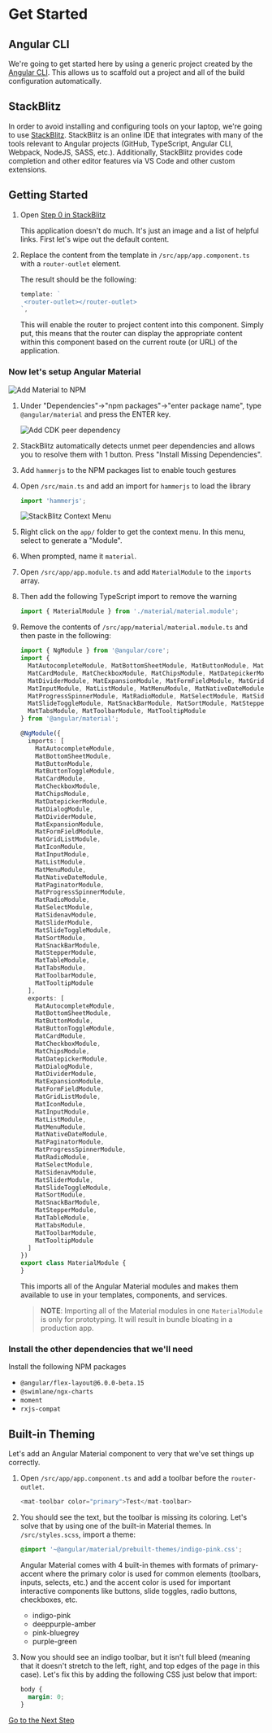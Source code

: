 # Get Started

## Angular CLI

We're going to get started here by using a generic project created by the
[Angular CLI](https://github.com/DevIntent/rapid-mvp-workshop/tree/a06ff1d624b1cbbccb563e193edb310b01d0e5cd/docs/cli.angular.io). 
This allows us to scaffold out a project and all of the build configuration automatically.

## StackBlitz

In order to avoid installing and configuring tools on your laptop, we're going to use [StackBlitz](https://stackblitz.com). 
StackBlitz is an online IDE that integrates with many of the tools relevant to Angular projects \(GitHub, TypeScript,
Angular CLI, Webpack, NodeJS, SASS, etc.\). 
Additionally, StackBlitz provides code completion and other editor features via VS Code and other custom extensions.

## Getting Started

1. Open [Step 0 in StackBlitz](http://stackblitz.com/github/devintent/rapid-mvp-workshop/tree/step-0)

    This application doesn't do much. It's just an image and a list of helpful links. First let's wipe out the default content.

2. Replace the content from the template in `/src/app/app.component.ts` with
   a `router-outlet` element. 
   
   The result should be the following:
   ```typescript
   template: `
    <router-outlet></router-outlet>
   `,
   ```

   This will enable the router to project content into this component. Simply put,
   this means that the router can display the appropriate content within this component
   based on the current route \(or URL\) of the application.

### Now let's setup Angular Material

![Add Material to NPM](https://user-images.githubusercontent.com/3506071/39678047-377d6534-513a-11e8-9770-760af467b645.png)

1. Under "Dependencies"-&gt;"npm packages"-&gt;"enter package name", type
   `@angular/material` and press the ENTER key.

    ![Add CDK peer dependency](https://user-images.githubusercontent.com/3506071/39678053-6b0001aa-513a-11e8-84eb-94dcb3291fd4.png)

1. StackBlitz automatically detects unmet peer dependencies and allows you to resolve them with 1 button. Press "Install Missing Dependencies".
1. Add `hammerjs` to the NPM packages list to enable touch gestures
1. Open `/src/main.ts` and add an import for `hammerjs` to load the library
    ```typescript
    import 'hammerjs';
    ```

    ![StackBlitz Context Menu](https://user-images.githubusercontent.com/3506071/39678192-ffb356a6-513c-11e8-8502-10fb02155ecc.png)

1. Right click on the `app/` folder to get the context menu. In this menu,
   select to generate a "Module".
1. When prompted, name it `material`.
1. Open `/src/app/app.module.ts` and add `MaterialModule` to the `imports` array.
1. Then add the following TypeScript import to remove the warning

   ```typescript
   import { MaterialModule } from './material/material.module';
   ```

1. Remove the contents of `/src/app/material/material.module.ts` and then paste in the
   following:

    ```typescript
    import { NgModule } from '@angular/core';
    import {
      MatAutocompleteModule, MatBottomSheetModule, MatButtonModule, MatButtonToggleModule,
      MatCardModule, MatCheckboxModule, MatChipsModule, MatDatepickerModule, MatDialogModule,
      MatDividerModule, MatExpansionModule, MatFormFieldModule, MatGridListModule, MatIconModule,
      MatInputModule, MatListModule, MatMenuModule, MatNativeDateModule, MatPaginatorModule,
      MatProgressSpinnerModule, MatRadioModule, MatSelectModule, MatSidenavModule, MatSliderModule,
      MatSlideToggleModule, MatSnackBarModule, MatSortModule, MatStepperModule, MatTableModule,
      MatTabsModule, MatToolbarModule, MatTooltipModule
    } from '@angular/material';
    
    @NgModule({
      imports: [
        MatAutocompleteModule,
        MatBottomSheetModule,
        MatButtonModule,
        MatButtonToggleModule,
        MatCardModule,
        MatCheckboxModule,
        MatChipsModule,
        MatDatepickerModule,
        MatDialogModule,
        MatDividerModule,
        MatExpansionModule,
        MatFormFieldModule,
        MatGridListModule,
        MatIconModule,
        MatInputModule,
        MatListModule,
        MatMenuModule,
        MatNativeDateModule,
        MatPaginatorModule,
        MatProgressSpinnerModule,
        MatRadioModule,
        MatSelectModule,
        MatSidenavModule,
        MatSliderModule,
        MatSlideToggleModule,
        MatSortModule,
        MatSnackBarModule,
        MatStepperModule,
        MatTableModule,
        MatTabsModule,
        MatToolbarModule,
        MatTooltipModule
      ],
      exports: [
        MatAutocompleteModule,
        MatBottomSheetModule,
        MatButtonModule,
        MatButtonToggleModule,
        MatCardModule,
        MatCheckboxModule,
        MatChipsModule,
        MatDatepickerModule,
        MatDialogModule,
        MatDividerModule,
        MatExpansionModule,
        MatFormFieldModule,
        MatGridListModule,
        MatIconModule,
        MatInputModule,
        MatListModule,
        MatMenuModule,
        MatNativeDateModule,
        MatPaginatorModule,
        MatProgressSpinnerModule,
        MatRadioModule,
        MatSelectModule,
        MatSidenavModule,
        MatSliderModule,
        MatSlideToggleModule,
        MatSortModule,
        MatSnackBarModule,
        MatStepperModule,
        MatTableModule,
        MatTabsModule,
        MatToolbarModule,
        MatTooltipModule
      ]
    })
    export class MaterialModule {
    }
    ```

    This imports all of the Angular Material modules and makes them available to use in your templates, components,
    and services.
    
    > **NOTE**: Importing all of the Material modules in one `MaterialModule` is only for prototyping. It will result in bundle
    bloating in a production app.

### Install the other dependencies that we'll need

Install the following NPM packages
 - `@angular/flex-layout@6.0.0-beta.15`
 - `@swimlane/ngx-charts`
 - `moment`
 - `rxjs-compat`

## Built-in Theming

Let's add an Angular Material component to very that we've set things up correctly.

1. Open `/src/app/app.component.ts` and add a toolbar before the `router-outlet`.

    ```typescript
    <mat-toolbar color="primary">Test</mat-toolbar>
    ```
1. You should see the text, but the toolbar is missing its coloring. Let's solve that by
using one of the built-in Material themes. In `/src/styles.scss`, import a theme:

    ```scss
    @import '~@angular/material/prebuilt-themes/indigo-pink.css';
    ```
    
    Angular Material comes with 4 built-in themes with formats of primary-accent where
    the primary color is used for common elements (toolbars, inputs, selects, etc.)
    and the accent color is used for important interactive components like buttons,
    slide toggles, radio buttons, checkboxes, etc.
    - indigo-pink
    - deeppurple-amber
    - pink-bluegrey
    - purple-green
    
1. Now you should see an indigo toolbar, but it isn't full bleed (meaning that it doesn't
stretch to the left, right, and top edges of the page in this case). Let's fix this by
adding the following CSS just below that import:

    ```scss
    body {
      margin: 0;
    }
    ```

[Go to the Next Step](step-1.md)
